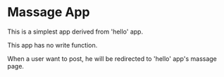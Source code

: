 # Massage App

This is a simplest app derived from 'hello' app.

This app has no write function.

When a user want to post, he will be redirected to 'hello' app's massage page.
